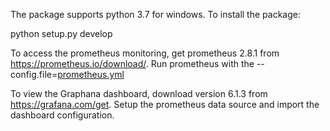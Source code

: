 The package supports python 3.7 for windows. To install the package:
   
   python setup.py develop

To access the prometheus monitoring, get prometheus 2.8.1 from https://prometheus.io/download/. Run prometheus with the --config.file=[prometheus.yml](prometheus.yml)

To view the Graphana dashboard, download version 6.1.3 from https://grafana.com/get. Setup the prometheus data source and import the dashboard configuration.
